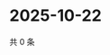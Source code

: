 # 2025-10-22

共 0 条

<!-- BEGIN ZHIHUVIDEO -->
<!-- 最后更新时间 Wed Oct 22 2025 03:09:58 GMT+0800 (China Standard Time) -->

<!-- END ZHIHUVIDEO -->
